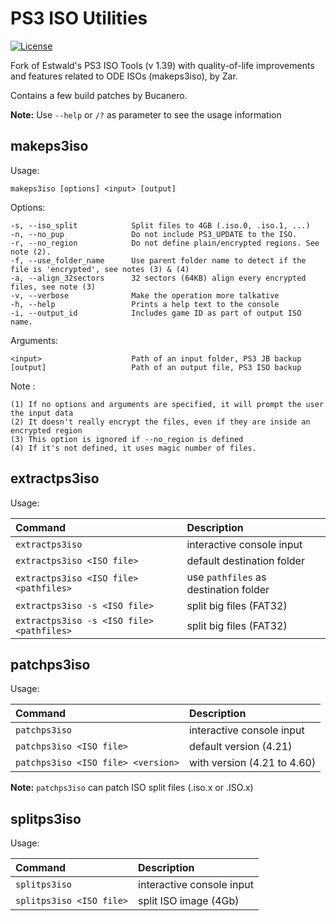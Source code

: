 # PS3 ISO Utilities
[![License](https://img.shields.io/github/license/bucanero/ps3iso-utils.svg)](./LICENSE)

Fork of Estwald's PS3 ISO Tools (v 1.39) with quality-of-life improvements and features related to ODE ISOs (makeps3iso), by Zar.

Contains a few build patches by Bucanero.

**Note:** Use `--help` or `/?` as parameter to see the usage information

## makeps3iso

Usage:

    makeps3iso [options] <input> [output]

Options:

    -s, --iso_split            Split files to 4GB (.iso.0, .iso.1, ...)
    -n, --no_pup               Do not include PS3_UPDATE to the ISO.
    -r, --no_region            Do not define plain/encrypted regions. See note (2).
    -f, --use_folder_name      Use parent folder name to detect if the file is 'encrypted', see notes (3) & (4)
    -a, --align_32sectors      32 sectors (64KB) align every encrypted files, see note (3)
    -v, --verbose              Make the operation more talkative
    -h, --help                 Prints a help text to the console
    -i, --output_id            Includes game ID as part of output ISO name.
    
Arguments:

    <input>                    Path of an input folder, PS3 JB backup
    [output]                   Path of an output file, PS3 ISO backup

Note :

    (1) If no options and arguments are specified, it will prompt the user the input data
    (2) It doesn't really encrypt the files, even if they are inside an encrypted region
    (3) This option is ignored if --no_region is defined
    (4) If it's not defined, it uses magic number of files.
    
## extractps3iso

Usage:

| Command | Description |
| :----- | :------ |
`extractps3iso`                           | interactive console input
`extractps3iso <ISO file>`                | default destination folder
`extractps3iso <ISO file> <pathfiles>`    | use `pathfiles` as destination folder
`extractps3iso -s <ISO file>`             | split big files (FAT32)
`extractps3iso -s <ISO file> <pathfiles>` | split big files (FAT32)


## patchps3iso

Usage:

| Command | Description |
| :----- | :------ |
`patchps3iso`                       | interactive console input
`patchps3iso <ISO file>`            | default version (4.21)
`patchps3iso <ISO file> <version>`  | with version (4.21 to 4.60)

**Note:** `patchps3iso` can patch ISO split files (.iso.x or .ISO.x)

## splitps3iso

Usage:

| Command | Description |
| :----- | :------ |
`splitps3iso`                       | interactive console input
`splitps3iso <ISO file>`            | split ISO image (4Gb)
